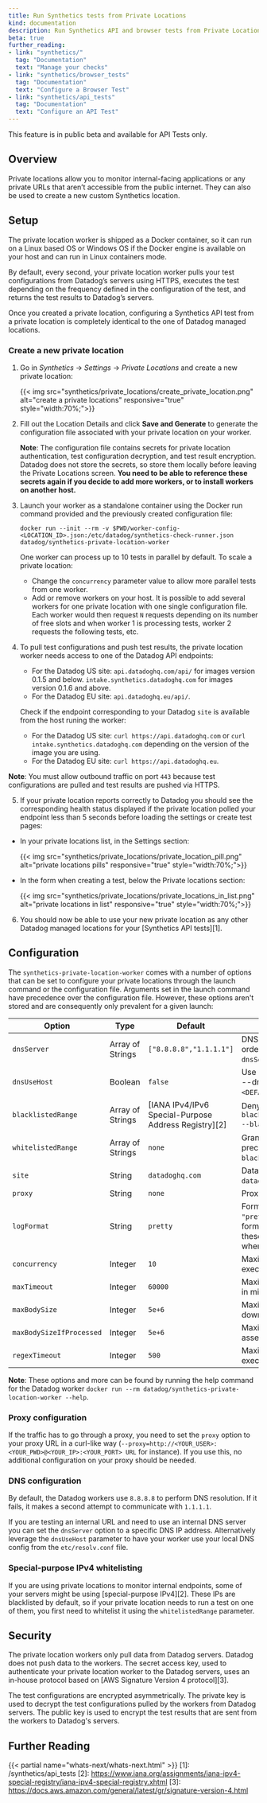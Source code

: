```yaml
---
title: Run Synthetics tests from Private Locations
kind: documentation
description: Run Synthetics API and browser tests from Private Locations
beta: true
further_reading:
- link: "synthetics/"
  tag: "Documentation"
  text: "Manage your checks"
- link: "synthetics/browser_tests"
  tag: "Documentation"
  text: "Configure a Browser Test"
- link: "synthetics/api_tests"
  tag: "Documentation"
  text: "Configure an API Test"
---
```


<div class="alert alert-warning">
This feature is in public beta and available for API Tests only. 
</div>

## Overview

Private locations allow you to monitor internal-facing applications or any private URLs that aren’t accessible from the public internet. They can also be used to create a new custom Synthetics location.

## Setup

The private location worker is shipped as a Docker container, so it can run on a Linux based OS or Windows OS if the Docker engine is available on your host and can run in Linux containers mode.

By default, every second, your private location worker pulls your test configurations from Datadog’s servers using HTTPS, executes the test depending on the frequency defined in the configuration of the test, and returns the test results to Datadog’s servers.

Once you created a private location, configuring a Synthetics API test from a private location is completely identical to the one of Datadog managed locations.

### Create a new private location

1. Go in *Synthetics* -> *Settings* -> *Private Locations* and create a new private location:

    {{< img src="synthetics/private_locations/create_private_location.png" alt="create a private locations" responsive="true" style="width:70%;">}}

2. Fill out the Location Details and click **Save and Generate** to generate the configuration file associated with your private location on your worker.

    **Note**: The configuration file contains secrets for private location authentication, test configuration decryption, and test result encryption. Datadog does not store the secrets, so store them locally before leaving the Private Locations screen.
    **You need to be able to reference these secrets again if you decide to add more workers, or to install workers on another host.**

3. Launch your worker as a standalone container using the Docker run command provided and the previously created configuration file:

    ```
    docker run --init --rm -v $PWD/worker-config-<LOCATION_ID>.json:/etc/datadog/synthetics-check-runner.json datadog/synthetics-private-location-worker
    ```

    One worker can process up to 10 tests in parallel by default. To scale a private location:
      * Change the `concurrency` parameter value to allow more parallel tests from one worker.
      * Add or remove workers on your host. It is possible to add several workers for one private location with one single configuration file. Each worker would then request `N` requests depending on its number of free slots and when worker 1 is processing tests, worker 2 requests the following tests, etc.

4. To pull test configurations and push test results, the private location worker needs access to one of the Datadog API endpoints:

    * For the Datadog US site: `api.datadoghq.com/api/` for images version 0.1.5 and below. `intake.synthetics.datadoghq.com` for images version 0.1.6 and above. 
    * For the Datadog EU site: `api.datadoghq.eu/api/`.

    Check if the endpoint corresponding to your Datadog `site` is available from the host runing the worker:

    * For the Datadog US site: `curl https://api.datadoghq.com` or `curl intake.synthetics.datadoghq.com` depending on the version of the image you are using.
    * For the Datadog EU site:   `curl https://api.datadoghq.eu`.
    
**Note**: You must allow outbound traffic on port `443` because test configurations are pulled and test results are pushed via HTTPS.

5. If your private location reports correctly to Datadog you should see the corresponding health status displayed if the private location polled your endpoint less than 5 seconds before loading the settings or create test pages:

  * In your private locations list, in the Settings section:

    {{< img src="synthetics/private_locations/private_location_pill.png" alt="private locations pills" responsive="true" style="width:70%;">}}

  * In the form when creating a test, below the Private locations section:

    {{< img src="synthetics/private_locations/private_locations_in_list.png" alt="private locations in list" responsive="true" style="width:70%;">}}

6. You should now be able to use your new private location as any other Datadog managed locations for your [Synthetics API tests][1].

## Configuration

The `synthetics-private-location-worker` comes with a number of options that can be set to configure your private locations through the launch command or the configuration file. Arguments set in the launch command have precedence over the configuration file. However, these options aren't stored and are consequently only prevalent for a given launch:

| Option                   | Type             | Default                                              | Description                                                                                                                                                         |
|--------------------------|------------------|------------------------------------------------------|---------------------------------------------------------------------------------------------------------------------------------------------------------------------|
| `dnsServer`              | Array of Strings | `["8.8.8.8","1.1.1.1"]`                              | DNS server IPs used in given order (`--dnsServer="1.1.1.1" --dnsServer="8.8.8.8"`)                                                                                  |
| `dnsUseHost`             | Boolean          | `false`                                              | Use local DNS config in addition to --dnsServer (currently `["<DEFAULT_DNS_IN_HOST_CONFIG"]`)                                                                       |
| `blacklistedRange`       | Array of Strings | [IANA IPv4/IPv6 Special-Purpose Address Registry][2] | Deny access to IP ranges (e.g. `--blacklistedRange.4="127.0.0.0/8" --blacklistedRange.6="::1/128"`)                                                                 |
| `whitelistedRange`       | Array of Strings | `none`                                               | Grant access to IP ranges (has precedence over `--blacklistedRange`)                                                                                                |
| `site`                   | String           | `datadoghq.com`                                      | Datadog site (`datadoghq.com` or `datadoghq.eu`)                                                                                                                    |
| `proxy`                  | String           | `none`                                               | Proxy URL                                                                                                                                                           |
| `logFormat`              | String           | `pretty`                                             | Format log output  [choices: `"pretty"`, `"json"`]. Setting your log format to `json` allows you to have these logs automatically parsed when collected by Datadog. |
| `concurrency`            | Integer          | `10`                                                 | Maximum number of tests executed in parallel.                                                                                                                       |
| `maxTimeout`             | Integer          | `60000`                                              | Maximum test execution duration, in milliseconds.                                                                                                                   |
| `maxBodySize`            | Integer          | `5e+6`                                               | Maximum HTTP body size for download, in bytes.                                                                                                                      |
| `maxBodySizeIfProcessed` | Integer          | `5e+6`                                               | Maximum HTTP body size for the assertions, in bytes.                                                                                                                |
| `regexTimeout`           | Integer          | `500`                                                | Maximum duration for regex execution, in milliseconds.                                                                                                              |


**Note**: These options and more can be found by running the help command for the Datadog worker `docker run --rm datadog/synthetics-private-location-worker --help`.

### Proxy configuration

If the traffic has to go through a proxy, you need to set the `proxy` option to your proxy URL in a curl-like way (`--proxy=http://<YOUR_USER>:<YOUR_PWD>@<YOUR_IP>:<YOUR_PORT> URL` for instance). If you use this, no additional configuration on your proxy should be needed.

### DNS configuration

By default, the Datadog workers use `8.8.8.8` to perform DNS resolution. If it fails, it makes a second attempt to communicate with `1.1.1.1`.

If you are testing an internal URL and need to use an internal DNS server you can set the `dnsServer` option to a specific DNS IP address. Alternatively leverage the `dnsUseHost` parameter to have your worker use your local DNS config from the `etc/resolv.conf` file.

### Special-purpose IPv4 whitelisting 

If you are using private locations to monitor internal endpoints, some of your servers might be using [special-purpose IPv4][2]. These IPs are blacklisted by default, so if your private location needs to run a test on one of them, you first need to whitelist it using the `whitelistedRange` parameter.

## Security

The private location workers only pull data from Datadog servers. Datadog does not push data to the workers.
The secret access key, used to authenticate your private location worker to the Datadog servers, uses an in-house protocol based on [AWS Signature Version 4 protocol][3].

The test configurations are encrypted asymmetrically. The private key is used to decrypt the test configurations pulled by the workers from Datadog servers. The public key is used to encrypt the test results that are sent from the workers to Datadog's servers.

## Further Reading

{{< partial name="whats-next/whats-next.html" >}}
[1]: /synthetics/api_tests
[2]: https://www.iana.org/assignments/iana-ipv4-special-registry/iana-ipv4-special-registry.xhtml
[3]: https://docs.aws.amazon.com/general/latest/gr/signature-version-4.html
